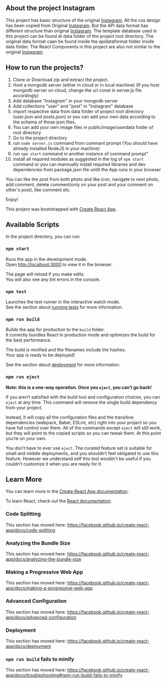 ## About the project Instagram

This project has basic structure of the original [Instagram](https://www.instagram.com/). All the css design has been copied from Original [Instagram](https://www.instagram.com/). But the API data format has different structure than original [Instagram](https://www.instagram.com/). The template database used in this project can be found at data folder of the project root directory. The original data format caan be found inside the apidataformat folder inside data folder. The React Components in this project are also not similar to the original [Instagram](https://www.instagram.com/).


## How to run the projects?
1. Clone or Download zip and extract the project.
2. Host a mongodb server (either in cloud or in local machine) (If you host mongodb server on cloud, change the uri const in server.js file accordingly)
3. Add database "Instagram" in your mongodb server
4. Add collections "user" and "post" in "Instagram" database
5. import respective data from data folder of project root directory (user.json and posts.json) or you can add your own data according to the schema of those json files.
6. You can add your own image files in public/image/userdata folder of root directory
7. Go to the project directory
8. run `node server.js` command from commant prompt (You should have already installed NodeJS in your machine)
9. run `npm start` command in another instance of command prompt"
10. install all required modules as suggested in the log of `npm start` command or you can mannually install required libraries and dev dependencies from package.json file untill the App runs in your browser


You can like the post from both photo and like icon, navigate to next photo, add comment, delete comment(only on your post and your comment on other's post), like comment etc.

Enjoy!


This project was bootstrapped with [Create React App](https://github.com/facebook/create-react-app).

## Available Scripts

In the project directory, you can run:

### `npm start`

Runs the app in the development mode.<br />
Open [http://localhost:3000](http://localhost:3000) to view it in the browser.

The page will reload if you make edits.<br />
You will also see any lint errors in the console.

### `npm test`

Launches the test runner in the interactive watch mode.<br />
See the section about [running tests](https://facebook.github.io/create-react-app/docs/running-tests) for more information.

### `npm run build`

Builds the app for production to the `build` folder.<br />
It correctly bundles React in production mode and optimizes the build for the best performance.

The build is minified and the filenames include the hashes.<br />
Your app is ready to be deployed!

See the section about [deployment](https://facebook.github.io/create-react-app/docs/deployment) for more information.

### `npm run eject`

**Note: this is a one-way operation. Once you `eject`, you can’t go back!**

If you aren’t satisfied with the build tool and configuration choices, you can `eject` at any time. This command will remove the single build dependency from your project.

Instead, it will copy all the configuration files and the transitive dependencies (webpack, Babel, ESLint, etc) right into your project so you have full control over them. All of the commands except `eject` will still work, but they will point to the copied scripts so you can tweak them. At this point you’re on your own.

You don’t have to ever use `eject`. The curated feature set is suitable for small and middle deployments, and you shouldn’t feel obligated to use this feature. However we understand self this tool wouldn’t be useful if you couldn’t customize it when you are ready for it.

## Learn More

You can learn more in the [Create React App documentation](https://facebook.github.io/create-react-app/docs/getting-started).

To learn React, check out the [React documentation](https://reactjs.org/).

### Code Splitting

This section has moved here: https://facebook.github.io/create-react-app/docs/code-splitting

### Analyzing the Bundle Size

This section has moved here: https://facebook.github.io/create-react-app/docs/analyzing-the-bundle-size

### Making a Progressive Web App

This section has moved here: https://facebook.github.io/create-react-app/docs/making-a-progressive-web-app

### Advanced Configuration

This section has moved here: https://facebook.github.io/create-react-app/docs/advanced-configuration

### Deployment

This section has moved here: https://facebook.github.io/create-react-app/docs/deployment

### `npm run build` fails to minify

This section has moved here: https://facebook.github.io/create-react-app/docs/troubleshooting#npm-run-build-fails-to-minify
